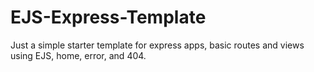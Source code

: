 # EJS-Express-Template
Just a simple starter template for express apps, basic routes and views using EJS, home, error, and 404.
